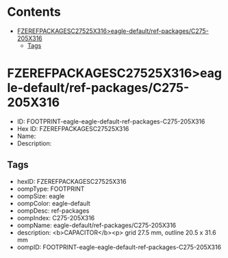



Contents
========

* [FZEREFPACKAGESC27525X316>eagle-default/ref-packages/C275-205X316](#fzerefpackagesc27525x316eagle-defaultref-packagesc275-205x316)
	* [Tags](#tags)

# FZEREFPACKAGESC27525X316>eagle-default/ref-packages/C275-205X316

- ID: FOOTPRINT-eagle-eagle-default-ref-packages-C275-205X316
- Hex ID: FZEREFPACKAGESC27525X316
- Name: 
- Description: 

## Tags

- hexID: FZEREFPACKAGESC27525X316
- oompType: FOOTPRINT
- oompSize: eagle
- oompColor: eagle-default
- oompDesc: ref-packages
- oompIndex: C275-205X316
- oompName: eagle-default/ref-packages/C275-205X316
- description: &lt;b&gt;CAPACITOR&lt;/b&gt;&lt;p&gt;&#xD;
grid 27.5 mm, outline 20.5 x 31.6 mm
- oompID: FOOTPRINT-eagle-eagle-default-ref-packages-C275-205X316
